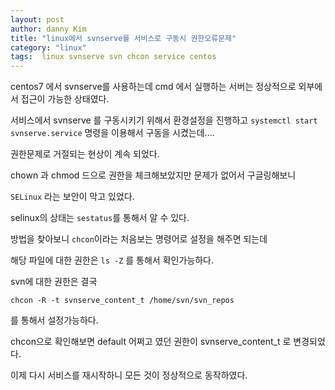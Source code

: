 ```yaml
---
layout: post
author: danny Kim
title: "linux에서 svnserve를 서비스로 구동시 권한오류문제"
category: "linux"
tags:  linux svnserve svn chcon service centos
---
```

centos7 에서 svnserve를 사용하는데
cmd 에서 실행하는 서버는 정상적으로 외부에서 접근이 가능한 상태였다.

서비스에서 svnserve 를 구동시키기 위해서 환경설정을 진행하고 `systemctl start svnserve.service` 명령을 이용해서 구동을 시켰는데....

권한문제로 거절되는 현상이 계속 되었다.

chown 과 chmod 드으로 권한을 체크해보았지만 문제가 없어서 구글링해보니

`SELinux` 라는 보안이 막고 있었다.

selinux의 상태는 `sestatus`를 통해서 알 수 있다.

방법을 찾아보니 `chcon`이라는 처음보는 명령어로 설정을 해주면 되는데

해당 파일에 대한 권한은 `ls -Z` 를 통해서 확인가능하다.

svn에 대한 권한은 결국

```
chcon -R -t svnserve_content_t /home/svn/svn_repos
```
를 통해서 설정가능하다.

chcon으로 확인해보면 default 어쩌고 였던 권한이 svnserve_content_t 로 변경되었다.

이제 다시 서비스를 재시작하니 모든 것이 정상적으로 동작하였다.